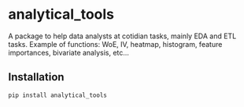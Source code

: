 # analytical_tools

A package to help data analysts at cotidian tasks, mainly EDA and ETL tasks. Example of functions: WoE, IV, heatmap, histogram, feature importances, bivariate analysis, etc...

## Installation

```bash
pip install analytical_tools